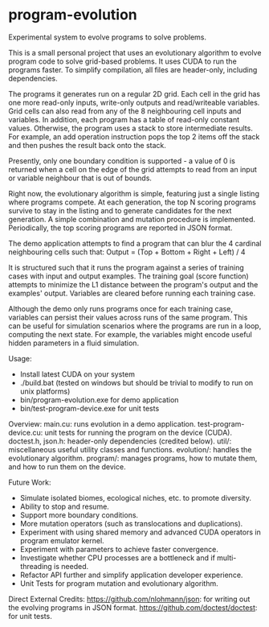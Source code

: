 # program-evolution
Experimental system to evolve programs to solve problems.

This is a small personal project that uses an evolutionary algorithm to evolve program code to solve grid-based problems. It uses CUDA to run the programs faster. To simplify compilation, all files are header-only, including dependencies.

The programs it generates run on a regular 2D grid. Each cell in the grid has one more read-only inputs, write-only outputs and read/writeable variables. Grid cells can also read from any of the 8 neighbouring cell inputs and variables. In addition, each program has a table of read-only constant values. Otherwise, the program uses a stack to store intermediate results. For example, an add operation instruction pops the top 2 items off the stack and then pushes the result back onto the stack.

Presently, only one boundary condition is supported - a value of 0 is returned when a cell on the edge of the grid attempts to read from an input or variable neighbour that is out of bounds.

Right now, the evolutionary algorithm is simple, featuring just a single listing where programs compete. At each generation, the top N scoring programs survive to stay in the listing and to generate candidates for the next generation. A simple combination and mutation procedure is implemented. Periodically, the top scoring programs are reported in JSON format. 

The demo application attempts to find a program that can blur the 4 cardinal neighbouring cells such that:
Output = (Top + Bottom + Right + Left) / 4

It is structured such that it runs the program against a series of training cases with input and output examples. The training goal (score function) attempts to minimize the L1 distance between the program's output and the examples' output. Variables are cleared before running each training case.

Although the demo only runs programs once for each training case, variables can persist their values across runs of the same program. This can be useful for simulation scenarios where the programs are run in a loop, computing the next state. For example, the variables might encode useful hidden parameters in a fluid simulation.

Usage:
- Install latest CUDA on your system
- ./build.bat (tested on windows but should be trivial to modify to run on unix platforms)
- bin/program-evolution.exe for demo application
- bin/test-program-device.exe for unit tests

Overview:
main.cu: runs evolution in a demo application.
test-program-device.cu: unit tests for running the program on the device (CUDA).
doctest.h, json.h: header-only dependencies (credited below).
util/: miscellaneous useful utility classes and functions.
evolution/: handles the evolutionary algorithm.
program/: manages programs, how to mutate them, and how to run them on the device.

Future Work:
- Simulate isolated biomes, ecological niches, etc. to promote diversity.
- Ability to stop and resume.
- Support more boundary conditions.
- More mutation operators (such as translocations and duplications).
- Experiment with using shared memory and advanced CUDA operators in program emulator kernel.
- Experiment with parameters to achieve faster convergence.
- Investigate whether CPU processes are a bottleneck and if multi-threading is needed.
- Refactor API further and simplify application developer experience.
- Unit Tests for program mutation and evolutionary algorithm.

Direct External Credits:
https://github.com/nlohmann/json: for writing out the evolving programs in JSON format.
https://github.com/doctest/doctest: for unit tests.
